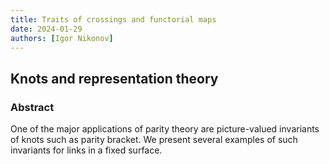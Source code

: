 ```yaml
---
title: Traits of crossings and functorial maps
date: 2024-01-29
authors: [Igor Nikonov]
---
```


## Knots and representation theory

### Abstract

One of the major applications of parity theory are picture-valued invariants of knots such as parity bracket. We present several examples of such invariants for links in a fixed surface.


